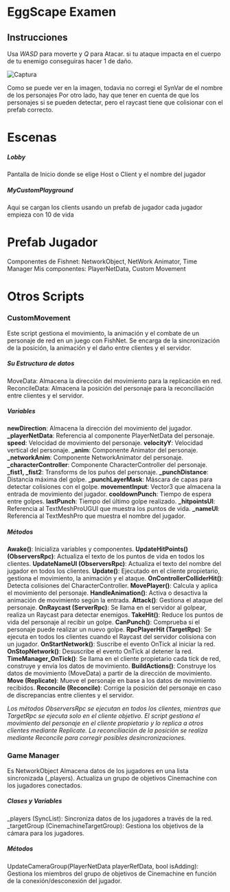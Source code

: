 # EggScape Examen

## Instrucciones
Usa *WASD* para moverte y *Q* para Atacar. si tu ataque impacta en el cuerpo de tu enemigo conseguiras hacer 1 de daño.

![Captura](https://github.com/Garciarena/EggScapeTest2/assets/57597733/63d0e969-b65c-465d-aa80-01cb2e4da5bf)


Como se puede ver en la imagen, todavia no corregi el SynVar de el nombre de los personajes
Por otro lado, hay que tener en cuenta de que los personajes si se pueden detectar, pero el raycast tiene que colisionar con el prefab correcto.

# Escenas 
##### Lobby
Pantalla de Inicio donde se elige Host o Client y el nombre del jugador
##### MyCustomPlayground
Aqui se cargan los clients usando un prefab de jugador 
cada jugador empieza con 10 de vida

# Prefab Jugador
Componentes de Fishnet: NetworkObject, NetWork Animator, Time Manager
Mis componentes: PlayerNetData, Custom Movement


# Otros Scripts
### CustomMovement
Este script gestiona el movimiento, la animación y el combate de un personaje de red en un juego con FishNet. Se encarga de la sincronización de la posición, la animación y el daño entre clientes y el servidor.

##### Su Estructura de datos
MoveData: Almacena la dirección del movimiento para la replicación en red.
ReconcileData: Almacena la posición del personaje para la reconciliación entre clientes y el servidor.

##### Variables 


**newDirection**: Almacena la dirección del movimiento del jugador.
**_playerNetData**: Referencia al componente PlayerNetData del personaje.
**speed**: Velocidad de movimiento del personaje.
**velocityY**: Velocidad vertical del personaje.
**_anim**: Componente Animator del personaje.
**_networkAnim**: Componente NetworkAnimator del personaje.
**_characterController**: Componente CharacterController del personaje.
**_fist1, _fist2**: Transforms de los puños del personaje.
**_punchDistance**: Distancia máxima del golpe.
**_punchLayerMask**: Máscara de capas para detectar colisiones con el golpe.
**movementInput**: Vector3 que almacena la entrada de movimiento del jugador.
**cooldownPunch**: Tiempo de espera entre golpes.
**lastPunch**: Tiempo del último golpe realizado.
**_hitpointsUI**: Referencia al TextMeshProUGUI que muestra los puntos de vida.
**_nameUI**: Referencia al TextMeshPro que muestra el nombre del jugador.

##### Métodos

**Awake()**: Inicializa variables y componentes.
**UpdateHitPoints() (ObserversRpc)**: Actualiza el texto de los puntos de vida en todos los clientes.
**UpdateNameUI (ObserversRpc)**: Actualiza el texto del nombre del jugador en todos los clientes.
**Update()**: Ejecutado en el cliente propietario, gestiona el movimiento, la animación y el ataque.
**OnControllerColliderHit()**: Detecta colisiones del CharacterController.
**MovePlayer()**: Calcula y aplica el movimiento del personaje.
**HandleAnimation()**: Activa o desactiva la animación de movimiento según la entrada.
**Attack()**: Gestiona el ataque del personaje.
**OnRaycast (ServerRpc)**: Se llama en el servidor al golpear, realiza un Raycast para detectar enemigos.
**TakeHit()**: Reduce los puntos de vida del personaje al recibir un golpe.
**CanPunch()**: Comprueba si el personaje puede realizar un nuevo golpe.
**RpcPlayerHit (TargetRpc)**: Se ejecuta en todos los clientes cuando el Raycast del servidor colisiona con un jugador.
**OnStartNetwork()**: Suscribe el evento OnTick al iniciar la red.
**OnStopNetwork()**: Desuscribe el evento OnTick al detener la red.
**TimeManager_OnTick()**: Se llama en el cliente propietario cada tick de red, construye y envía los datos de movimiento.
**BuildActions()**: Construye los datos de movimiento (MoveData) a partir de la dirección de movimiento.
**Move (Replicate)**: Mueve el personaje en base a los datos de movimiento recibidos.
**Reconcile (Reconcile)**: Corrige la posición del personaje en caso de discrepancias entre clientes y el servidor.

*Los métodos ObserversRpc se ejecutan en todos los clientes, mientras que TargetRpc se ejecuta solo en el cliente objetivo.
El script gestiona el movimiento del personaje en el cliente propietario y lo replica a otros clientes mediante Replicate.
La reconciliación de la posición se realiza mediante Reconcile para corregir posibles desincronizaciones.*

### Game Manager 
Es NetworkObject
Almacena datos de los jugadores en una lista sincronizada (_players).
Actualiza un grupo de objetivos Cinemachine con los jugadores conectados.
##### Clases y Variables

_players (SyncList<PlayerNetData>): Sincroniza datos de los jugadores a través de la red.
_targetGroup (CinemachineTargetGroup): Gestiona los objetivos de la cámara para los jugadores.
##### Métodos
UpdateCameraGroup(PlayerNetData playerRefData, bool isAdding):
Gestiona los miembros del grupo de objetivos de Cinemachine en función de la conexión/desconexión del jugador.




